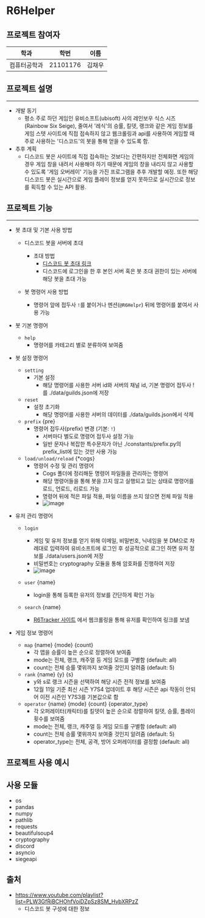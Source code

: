 # R6Helper

## 프로젝트 참여자

| 학과         | 학번     | 이름   |
| ------------ | -------- | ------ |
| 컴퓨터공학과 | 21101176 | 김채우 |

## 프로젝트 설명

---

-   개발 동기
    -   평소 주로 하던 게임인 유비소프트(ubisoft) 사의 레인보우 식스 시즈(Rainbow Six Seige), 줄여서 '레식'의 승률, 킬뎃, 랭크와 같은 게임 정보를 게임 스텟 사이트에 직접 접속하지 않고 웹크롤링과 api를 사용하여 게임할 때 주로 사용하는 '디스코드'의 봇을 통해 얻을 수 있도록 함.
-   추후 계획
    -   디스코드 봇은 사이트에 직접 접속하는 것보다는 간편하지만 전체화면 게임의 경우 게임 창을 내려서 사용해야 하기 때문에 게임의 창을 내리지 않고 사용할 수 있도록 '게임 오버레이' 기능을 가진 프로그램을 추후 개발할 예정. 또한 해당 디스코드 봇은 실시간으로 게임 플레이 정보를 얻지 못하므로 실시간으로 정보를 획득할 수 있는 API 활용.

## 프로젝트 기능

---

-   봇 초대 및 기본 사용 방법

    -   디스코드 봇을 서버에 초대

        -   초대 방법
            -   [디스코드 봇 초대 링크](https://discord.com/api/oauth2/authorize?client_id=1050716394792169562&permissions=137439291456&scope=bot)
            -   디스코드에 로그인을 한 후 본인 서버 혹은 봇 초대 권한이 있는 서버에 해당 봇을 초대 가능

    -   봇 명령어 사용 방법
        -   명령어 앞에 접두사 `!`를 붙이거나 멘션(`@R6Helpr`) 뒤에 명령어를 붙여서 사용 가능

-   봇 기본 명령어

    -   `help`
        -   명령어를 카테고리 별로 분류하여 보여줌

-   봇 설정 명령어

    -   `setting`
        -   기본 설정
            -   해당 명령어를 사용한 서버 id와 서버의 채널 id, 기본 명령어 접두사 !를 ./data/guilds.json에 저장
    -   `reset`
        -   설정 초기화
            -   해당 명령어를 사용한 서버의 데이터를 ./data/guilds.json에서 삭제
    -   `prefix` {pre}
        -   명령어 접두사(prefix) 변경 (기본: `!`)
            -   서버마다 별도로 명령어 접두사 설정 가능
            -   일반 문자나 복잡한 특수문자가 아닌 ./constants/prefix.py의 prefix_list에 있는 것만 사용 가능
    -   `load/unload/reload` {\*cogs}
        -   명령어 수정 및 관리 명령어
            -   Cogs 폴더에 정리해둔 명령어 파일들을 관리하는 명령어
            -   해당 명령어들을 통해 봇을 끄지 않고 실행되고 있는 상태로 명령어를 로드, 언로드, 리로드 가능
            -   명령어 뒤에 적은 파일 적용, 파일 이름을 쓰지 않으면 전체 파일 적용
            -   ![image](https://user-images.githubusercontent.com/113341200/206906445-d8e3c784-2f95-4451-b312-74780bb74523.png)


-   유저 관리 명령어

    -   `login`
        -   게임 및 유저 정보를 얻기 위해 이메일, 비밀번호, 닉네임을 봇 DM으로 차례대로 입력하여 유비소프트에 로그인 후 성공적으로 로그인 하면 유저 정보를 ./data/users.json에 저장
        -   비밀번호는 cryptography 모듈을 통해 암호화를 진행하여 저장
        -   ![image](https://user-images.githubusercontent.com/113341200/206906734-c82c5032-14fa-4379-b2e1-ca312099eca0.png)

    -   `user` {name}
        -   login을 통해 등록한 유저의 정보를 간단하게 확인 가능
    -   `search` {name}
        -   [R6Tracker 사이트](https://r6.tracker.network/) 에서 웹크롤링을 통해 유저를 확인하여 링크를 보냄

-   게임 정보 명령어

    -   `map` {name} {mode} {count}
        -   각 맵을 승률이 높은 순으로 정렬하여 보여줌
        -   mode는 전체, 랭크, 캐주얼 등 게임 모드를 구별함 (default: all)
        -   count는 전체 승률 몇위까지 보여줄 것인지 알려줌 (default: 5)
    -   `rank` {name} {y} {s}
        -   y와 s로 랭크 시즌을 선택하여 해당 시즌 전적 정보를 보여줌
        -   12월 11일 기준 최신 시즌 Y7S4 업데이트 후 해당 시즌은 api 작동이 안되어 이전 시즌인 Y7S3를 기본값으로 함
    -   `operator` {name} {mode} {count} {operator_type}
        -   각 오퍼레이터(캐릭터)를 킬뎃이 높은 순으로 정렬하여 킬뎃, 승률, 플레이 횟수를 보여줌
        -   mode는 전체, 랭크, 캐주얼 등 게임 모드를 구별함 (default: all)
        -   count는 전체 승률 몇위까지 보여줄 것인지 알려줌 (default: 5)
        -   operator_type는 전체, 공격, 방어 오퍼레이터를 결정함 (default: all)

## 프로젝트 사용 예시

## 사용 모듈

-   os
-   pandas
-   numpy
-   pathlib
-   requests
-   beautifulsoup4
-   cryptography
-   discord
-   asyncio
-   siegeapi

## 출처

-   https://www.youtube.com/playlist?list=PLW3GfRiBCHOhfVoiDZpSz8SM_HybXRPzZ
    -   디스코드 봇 구성에 대한 정보
